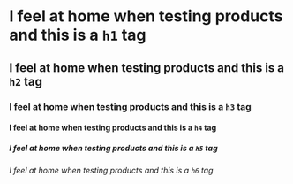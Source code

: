 # I feel at home when testing products and this is a `h1` tag
## I feel at home when testing products and this is a `h2` tag
### I feel at home when testing products and this is a `h3` tag
#### I feel at home when testing products and this is a `h4` tag
##### I feel at home when testing products and this is a `h5` tag
###### I feel at home when testing products and this is a `h6` tag
